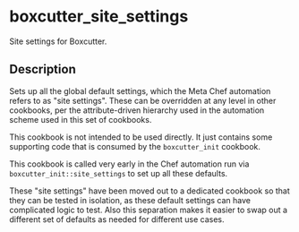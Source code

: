 # boxcutter_site_settings

Site settings for Boxcutter.

## Description

Sets up all the global default settings, which the Meta Chef automation refers
to as "site settings". These can be overridden at any level in other cookbooks,
per the attribute-driven hierarchy used in the automation scheme used in this
set of cookbooks.

This cookbook is not intended to be used directly. It just contains some
supporting code that is consumed by the `boxcutter_init` cookbook.

This cookbook is called very early in the Chef automation run via
`boxcutter_init::site_settings` to set up all these defaults.

These "site settings" have been moved out to a dedicated cookbook so that they
can be tested in isolation, as these default settings can have complicated
logic to test. Also this separation makes it easier to swap out a different set
of defaults as needed for different use cases.
